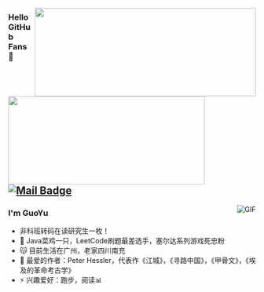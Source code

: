 <!--添加统计卡片并且显示图标-->
<p align="left">
<img height="180em" width="450em" src="https://github-readme-stats.vercel.app/api?username=guoyu666&show_icons=true&theme=vue" align = "right"/>
  <!--添加热门语言卡片-->
<img height="180em" width="400em" src="https://github-readme-stats.vercel.app/api/top-langs?username=guoyu666&show_icons=true&layout=compact" align = "left"/>
</p>

### Hello GitHub Fans 👋
[![Mail Badge](https://img.shields.io/badge/-guoyu.fighing@gmail.com-c14438?style=flat&logo=Gmail&logoColor=white&link=mailto:guoyu.fighting@gmail.com)](mailto:guoyu.fighting@gmail.com)
---
<!--猫猫动态图片-->
<img align="right" alt="GIF" src="https://raw.githubusercontent.com/JoeyBling/JoeyBling/master/pic/pusheencode.gif" />

### I'm GuoYu

- 非科班转码在读研究生一枚！
- 🌱 Java菜鸡一只，LeetCode刷题最差选手，塞尔达系列游戏死忠粉
- 😽 目前生活在广州，老家四川南充
- 💬 最爱的作者：Peter Hessler，代表作《江城》，《寻路中国》，《甲骨文》，《埃及的革命考古学》
- ⚡ 兴趣爱好：跑步，阅读📊

